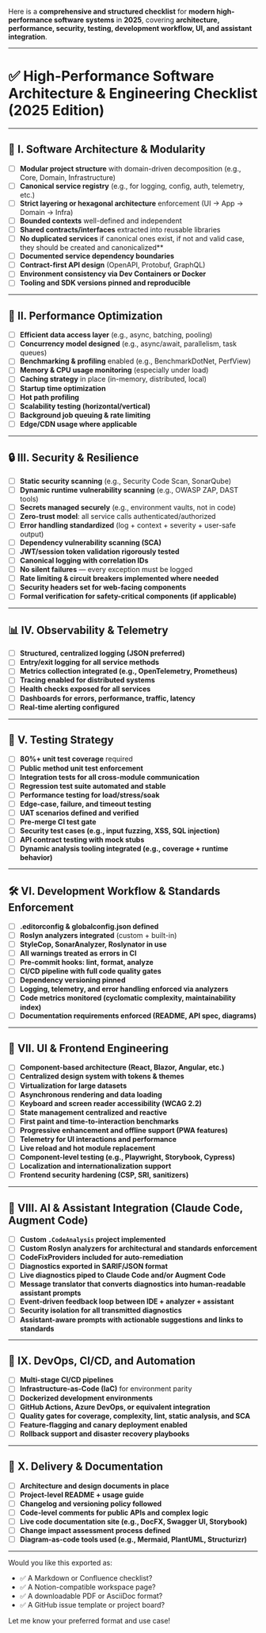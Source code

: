Here is a **comprehensive and structured checklist** for **modern high-performance software systems** in **2025**, covering **architecture, performance, security, testing, development workflow, UI, and assistant integration**.

---

# ✅ **High-Performance Software Architecture & Engineering Checklist (2025 Edition)**

---

## 🧱 **I. Software Architecture & Modularity**

* [ ] **Modular project structure** with domain-driven decomposition (e.g., Core, Domain, Infrastructure)
* [ ] **Canonical service registry** (e.g., for logging, config, auth, telemetry, etc.)
* [ ] **Strict layering or hexagonal architecture** enforcement (UI → App → Domain → Infra)
* [ ] **Bounded contexts** well-defined and independent
* [ ] **Shared contracts/interfaces** extracted into reusable libraries
* [ ] **No duplicated services** if canonical ones exist, if not and valid case, they should be created and canonicalized**
* [ ] **Documented service dependency boundaries**
* [ ] **Contract-first API design** (OpenAPI, Protobuf, GraphQL)
* [ ] **Environment consistency via Dev Containers or Docker**
* [ ] **Tooling and SDK versions pinned and reproducible**

---

## 🚀 **II. Performance Optimization**

* [ ] **Efficient data access layer** (e.g., async, batching, pooling)
* [ ] **Concurrency model designed** (e.g., async/await, parallelism, task queues)
* [ ] **Benchmarking & profiling** enabled (e.g., BenchmarkDotNet, PerfView)
* [ ] **Memory & CPU usage monitoring** (especially under load)
* [ ] **Caching strategy** in place (in-memory, distributed, local)
* [ ] **Startup time optimization**
* [ ] **Hot path profiling**
* [ ] **Scalability testing (horizontal/vertical)**
* [ ] **Background job queuing & rate limiting**
* [ ] **Edge/CDN usage where applicable**

---

## 🔒 **III. Security & Resilience**

* [ ] **Static security scanning** (e.g., Security Code Scan, SonarQube)
* [ ] **Dynamic runtime vulnerability scanning** (e.g., OWASP ZAP, DAST tools)
* [ ] **Secrets managed securely** (e.g., environment vaults, not in code)
* [ ] **Zero-trust model**: all service calls authenticated/authorized
* [ ] **Error handling standardized** (log + context + severity + user-safe output)
* [ ] **Dependency vulnerability scanning (SCA)**
* [ ] **JWT/session token validation rigorously tested**
* [ ] **Canonical logging with correlation IDs**
* [ ] **No silent failures** — every exception must be logged
* [ ] **Rate limiting & circuit breakers implemented where needed**
* [ ] **Security headers set for web-facing components**
* [ ] **Formal verification for safety-critical components (if applicable)**

---

## 📊 **IV. Observability & Telemetry**

* [ ] **Structured, centralized logging (JSON preferred)**
* [ ] **Entry/exit logging for all service methods**
* [ ] **Metrics collection integrated (e.g., OpenTelemetry, Prometheus)**
* [ ] **Tracing enabled for distributed systems**
* [ ] **Health checks exposed for all services**
* [ ] **Dashboards for errors, performance, traffic, latency**
* [ ] **Real-time alerting configured**

---

## 🧪 **V. Testing Strategy**

* [ ] **80%+ unit test coverage** required
* [ ] **Public method unit test enforcement**
* [ ] **Integration tests for all cross-module communication**
* [ ] **Regression test suite automated and stable**
* [ ] **Performance testing for load/stress/soak**
* [ ] **Edge-case, failure, and timeout testing**
* [ ] **UAT scenarios defined and verified**
* [ ] **Pre-merge CI test gate**
* [ ] **Security test cases (e.g., input fuzzing, XSS, SQL injection)**
* [ ] **API contract testing with mock stubs**
* [ ] **Dynamic analysis tooling integrated (e.g., coverage + runtime behavior)**

---

## 🛠️ **VI. Development Workflow & Standards Enforcement**

* [ ] **.editorconfig & globalconfig.json defined**
* [ ] **Roslyn analyzers integrated** (custom + built-in)
* [ ] **StyleCop, SonarAnalyzer, Roslynator in use**
* [ ] **All warnings treated as errors in CI**
* [ ] **Pre-commit hooks: lint, format, analyze**
* [ ] **CI/CD pipeline with full code quality gates**
* [ ] **Dependency versioning pinned**
* [ ] **Logging, telemetry, and error handling enforced via analyzers**
* [ ] **Code metrics monitored (cyclomatic complexity, maintainability index)**
* [ ] **Documentation requirements enforced (README, API spec, diagrams)**

---

## 🎨 **VII. UI & Frontend Engineering**

* [ ] **Component-based architecture (React, Blazor, Angular, etc.)**
* [ ] **Centralized design system with tokens & themes**
* [ ] **Virtualization for large datasets**
* [ ] **Asynchronous rendering and data loading**
* [ ] **Keyboard and screen reader accessibility (WCAG 2.2)**
* [ ] **State management centralized and reactive**
* [ ] **First paint and time-to-interaction benchmarks**
* [ ] **Progressive enhancement and offline support (PWA features)**
* [ ] **Telemetry for UI interactions and performance**
* [ ] **Live reload and hot module replacement**
* [ ] **Component-level testing (e.g., Playwright, Storybook, Cypress)**
* [ ] **Localization and internationalization support**
* [ ] **Frontend security hardening (CSP, SRI, sanitizers)**

---

## 🤖 **VIII. AI & Assistant Integration (Claude Code, Augment Code)**

* [ ] **Custom `.CodeAnalysis` project implemented**
* [ ] **Custom Roslyn analyzers for architectural and standards enforcement**
* [ ] **CodeFixProviders included for auto-remediation**
* [ ] **Diagnostics exported in SARIF/JSON format**
* [ ] **Live diagnostics piped to Claude Code and/or Augment Code**
* [ ] **Message translator that converts diagnostics into human-readable assistant prompts**
* [ ] **Event-driven feedback loop between IDE + analyzer + assistant**
* [ ] **Security isolation for all transmitted diagnostics**
* [ ] **Assistant-aware prompts with actionable suggestions and links to standards**

---

## 🚀 **IX. DevOps, CI/CD, and Automation**

* [ ] **Multi-stage CI/CD pipelines**
* [ ] **Infrastructure-as-Code (IaC)** for environment parity
* [ ] **Dockerized development environments**
* [ ] **GitHub Actions, Azure DevOps, or equivalent integration**
* [ ] **Quality gates for coverage, complexity, lint, static analysis, and SCA**
* [ ] **Feature-flagging and canary deployment enabled**
* [ ] **Rollback support and disaster recovery playbooks**

---

## 🧩 **X. Delivery & Documentation**

* [ ] **Architecture and design documents in place**
* [ ] **Project-level README + usage guide**
* [ ] **Changelog and versioning policy followed**
* [ ] **Code-level comments for public APIs and complex logic**
* [ ] **Live code documentation site (e.g., DocFX, Swagger UI, Storybook)**
* [ ] **Change impact assessment process defined**
* [ ] **Diagram-as-code tools used (e.g., Mermaid, PlantUML, Structurizr)**

---

Would you like this exported as:

* ✅ A Markdown or Confluence checklist?
* ✅ A Notion-compatible workspace page?
* ✅ A downloadable PDF or AsciiDoc format?
* ✅ A GitHub issue template or project board?

Let me know your preferred format and use case!
